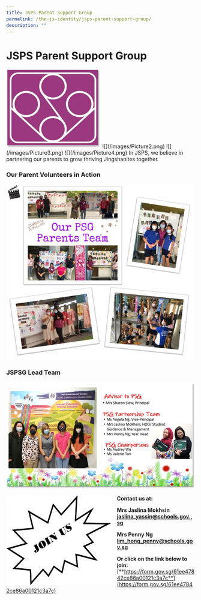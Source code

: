 ```yaml
---
title: JSPS Parent Support Group
permalink: /the-js-identity/jsps-parent-support-group/
description: ""
---
```

# **JSPS Parent Support Group**

<img src="/images/Picture1.png" style="width:50%">
![](/images/Picture2.png)
![](/images/Picture3.png)
![](/images/Picture4.png)
In JSPS, we believe in partnering our parents to grow thriving Jingshanites together.


### Our Parent Volunteers in Action 

![](/images/psg.jpg)


### JSPSG Lead Team

![](/images/Picture10.png)

<img src="/images/Picture11.png" style="width:280px;height:240px;margin-right:15px;" align="left">

**Contact us at:**

**Mrs Jaslina Mokhsin**     
[**jaslina\_yassin@schools.gov.,sg**](mailto:jaslina_yassin@schools.gov.,sg)

**Mrs Penny Ng**    
[**lim\_hong\_penny@schools.gov.sg**](mailto:lim_hong_penny@schools.gov.sg)

**Or click on the link below to join:**     
[**https://form.gov.sg/61ee47842ce86a00121c3a7c**](https://form.gov.sg/61ee47842ce86a00121c3a7c)